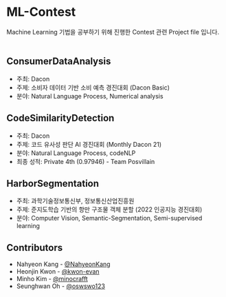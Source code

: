 # ML-Contest
Machine Learning 기법을 공부하기 위해 진행한 Contest 관련 Project file 입니다.
<br />
<br />

## ConsumerDataAnalysis
* 주최: Dacon  
* 주제: 소비자 데이터 기반 소비 예측 경진대회 (Dacon Basic)  
* 분야: Natural Language Process, Numerical analysis

## CodeSimilarityDetection
* 주최: Dacon  
* 주제: 코드 유사성 판단 AI 경진대회 (Monthly Dacon 21)  
* 분야: Natural Language Process, codeNLP  
* 최종 성적: Private 4th (0.97946) - Team Posvillain

## HarborSegmentation
* 주최: 과학기술정보통신부, 정보통신산업진흥원  
* 주제: 준지도학습 기반의 항만 구조물 객체 분할 (2022 인공지능 경진대회)  
* 분야: Computer Vision, Semantic-Segmentation, Semi-supervised learning  


<!-- Contributors -->
## Contributors

* Nahyeon Kang - [@NahyeonKang](https://github.com/NahyeonKang)
* Heonjin Kwon - [@kwon-evan](https://github.com/kwon-evan)
* Minho Kim - [@minocrafft](https://github.com/minocrafft)
* Seunghwan Oh - [@oswswo123](https://github.com/oswswo123)

